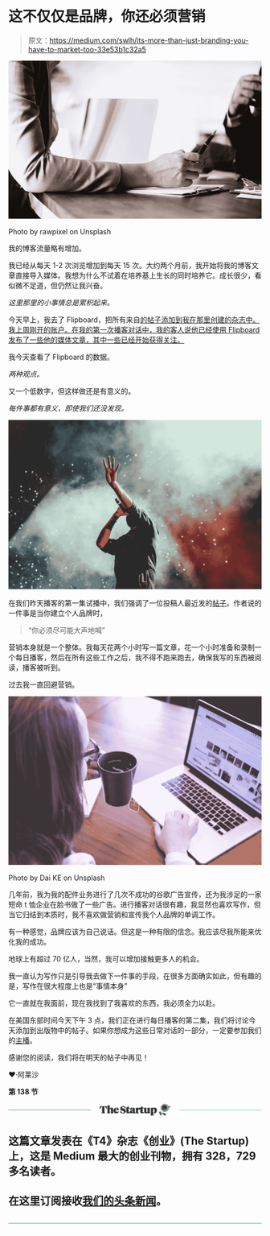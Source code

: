 # 这不仅仅是品牌，你还必须营销

> 原文：<https://medium.com/swlh/its-more-than-just-branding-you-have-to-market-too-33e53b1c32a5>

![](img/b730e7214473acbfb6dc033361d30f94.png)

Photo by rawpixel on Unsplash

我的博客流量略有增加。

我已经从每天 1-2 次浏览增加到每天 15 次。大约两个月前，我开始将我的博客文章直接导入媒体。我想为什么不试着在培养基上生长的同时培养它。成长很少，看似微不足道，但仍然让我兴奋。

*这里那里的小事情总是累积起来。*

今天早上，我去了 Flipboard，把所有来自[的帖子添加到我在那里创建的杂志中。我上周刚开的账户。在我的第一次播客对话中，我的客人说他已经使用 Flipboard 发布了一些他的媒体文章，其中一些已经开始获得关注。](https://medium.com/on-the-rise)

我今天查看了 Flipboard 的数据。

*两种观点。*

又一个低数字，但这样做还是有意义的。

*每件事都有意义，即使我们还没发现。*

![](img/daaf70d4e1c5c2559b650db5a6d4763c.png)

在我们昨天播客的第一集试播中，我们强调了一位投稿人最近发的[帖子](/on-the-rise/how-i-became-a-master-without-the-10-000-hour-study-requirement-a45750de3201)。作者说的一件事是当你建立个人品牌时，

> “你必须尽可能大声地喊”

营销本身就是一个整体。我每天花两个小时写一篇文章，花一个小时准备和录制一个每日播客，然后在所有这些工作之后，我不得不跑来跑去，确保我写的东西被阅读，播客被听到。

过去我一直回避营销。

![](img/15ea6b1a2bb3993d621a013cbb90873e.png)

Photo by Dai KE on Unsplash

几年前，我为我的配件业务进行了几次不成功的谷歌广告宣传，还为我涉足的一家短命 t 恤企业在脸书做了一些广告。进行播客对话很有趣，我显然也喜欢写作，但当它归结到本质时，我不喜欢做营销和宣传我个人品牌的单调工作。

有一种感觉，品牌应该为自己说话。但这是一种有限的信念。我应该尽我所能来优化我的成功。

地球上有超过 70 亿人，当然，我可以增加接触更多人的机会。

我一直认为写作只是引导我去做下一件事的手段，在很多方面确实如此，但有趣的是，写作在很大程度上也是“事情本身”

它一直就在我面前，现在我找到了我喜欢的东西，我必须全力以赴。

在美国东部时间今天下午 3 点，我们正在进行每日播客的第二集，我们将讨论今天添加到出版物中的帖子。如果你想成为这些日常对话的一部分，一定要参加我们的[主播](https://anchor.fm/on-the-rise)。

感谢您的阅读，我们将在明天的帖子中再见！

❤·阿莱沙

**第 138 节**

[![](img/308a8d84fb9b2fab43d66c117fcc4bb4.png)](https://medium.com/swlh)

## 这篇文章发表在《T4》杂志《创业》(The Startup)上，这是 Medium 最大的创业刊物，拥有 328，729 多名读者。

## 在这里订阅接收[我们的头条新闻](http://growthsupply.com/the-startup-newsletter/)。

[![](img/b0164736ea17a63403e660de5dedf91a.png)](https://medium.com/swlh)